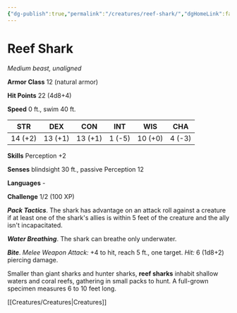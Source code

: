 ```yaml
---
{"dg-publish":true,"permalink":"/creatures/reef-shark/","dgHomeLink":false,"dgPassFrontmatter":true}
---
```



# Reef Shark

*Medium beast, unaligned*

**Armor Class** 12 (natural armor)

**Hit Points** 22 (4d8+4)

**Speed** 0 ft., swim 40 ft.

| STR     | DEX     | CON     | INT    | WIS     | CHA    |
|---------|---------|---------|--------|---------|--------|
| 14 (+2) | 13 (+1) | 13 (+1) | 1 (-5) | 10 (+0) | 4 (-3) |

**Skills** Perception +2

**Senses** blindsight 30 ft., passive Perception 12

**Languages** -

**Challenge** 1/2 (100 XP)

***Pack Tactics***. The shark has advantage on an attack roll against a creature if at least one of the shark's allies is within 5 feet of the creature and the ally isn't incapacitated.

***Water Breathing***. The shark can breathe only underwater.


***Bite***. *Melee Weapon Attack:* +4 to hit, reach 5 ft., one target. *Hit:* 6 (1d8+2) piercing damage.

Smaller than giant sharks and hunter sharks, **reef sharks** inhabit shallow waters and coral reefs, gathering in small packs to hunt. A full-grown specimen measures 6 to 10 feet long.


[[Creatures/Creatures|Creatures]]
